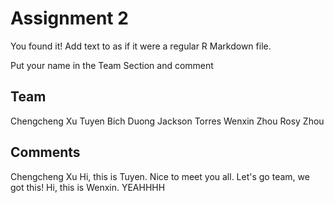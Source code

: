 # Assignment 2

You found it!  Add text to as if it were a regular R Markdown file.

Put your name in the Team Section and comment

## Team
Chengcheng Xu
Tuyen Bich Duong
Jackson Torres
Wenxin Zhou
Rosy Zhou
## Comments
Chengcheng Xu
Hi, this is Tuyen. Nice to meet you all. 
Let's go team, we got this!
Hi, this is Wenxin.
YEAHHHH